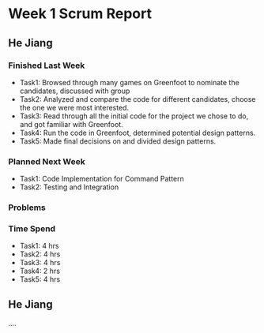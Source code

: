 # Week 1 Scrum Report

## He Jiang

### Finished Last Week 
- Task1: Browsed through many games on Greenfoot to nominate the candidates, discussed with group 
- Task2: Analyzed and compare the code for different candidates, choose the one we were most interested.
- Task3: Read through all the initial code for the project we chose to do, and got familiar with Greenfoot.
- Task4: Run the code in Greenfoot, determined potential design patterns.
- Task5: Made final decisions on and divided design patterns.

### Planned Next Week 
- Task1: Code Implementation for Command Pattern
- Task2: Testing and Integration

### Problems

### Time Spend

- Task1: 4 hrs
- Task2: 4 hrs
- Task3: 4 hrs
- Task4: 2 hrs
- Task5: 4 hrs

## He Jiang

....
